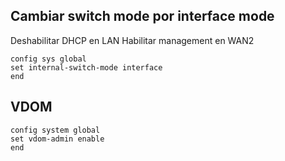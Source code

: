 ## Cambiar switch mode por interface mode

Deshabilitar DHCP en LAN
Habilitar management en WAN2
```
config sys global
set internal-switch-mode interface
end
```

## VDOM
```
config system global
set vdom-admin enable
end
```